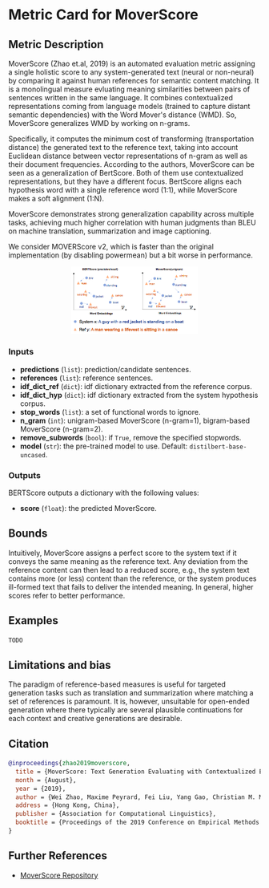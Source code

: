 # Metric Card for MoverScore

## Metric Description
MoverScore (Zhao et.al, 2019) is an automated evaluation metric assigning a single holistic score to any system-generated text (neural or non-neural) by comparing it against human references for semantic content matching.
It is a monolingual measure evluating meaning similarities between pairs of sentences written in the same language.
It combines contextualized representations coming from language models (trained to capture distant semantic dependencies) with the Word Mover's distance (WMD).
So, MoverScore generalizes WMD by working on n-grams.

Specifically, it computes the minimum cost of transforming (transportation distance) the generated text to the reference text, taking into account Euclidean distance between vector representations of n-gram as well as their document frequencies.
According to the authors, MoverScore can be seen as a generalization of BertScore.
Both of them use contextualized representations, but they have a different focus.
BertScore aligns each hypothesis word with a single reference word (1:1), while MoverScore makes a soft alignment (1:N).

MoverScore demonstrates strong generalization capability across multiple tasks, achieving much higher correlation with human judgments than BLEU on machine translation, summarization and image captioning.

We consider MOVERScore v2, which is faster than the original implementation (by disabling powermean) but a bit worse in performance.

<p align="center">
  <img src="../../../figures/metrics/moverscore/fig1.png" width="50%" title="MoverScore soft alignment" alt="">
</p>

### Inputs
- **predictions** (`list`): prediction/candidate sentences.
- **references** (`list`): reference sentences.
- **idf_dict_ref** (`dict`): idf dictionary extracted from the reference corpus.
- **idf_dict_hyp** (`dict`): idf dictionary extracted from the system hypothesis corpus.
- **stop_words** (`list`): a set of functional words to ignore.
- **n_gram** (`int`): unigram-based MoverScore (n-gram=1), bigram-based MoverScore (n-gram=2).
- **remove_subwords** (`bool`): if `True`, remove the specified stopwords.
- **model** (`str`): the pre-trained model to use. Default: `distilbert-base-uncased`.

### Outputs
BERTScore outputs a dictionary with the following values:
- **score** (`float`): the predicted MoverScore.

## Bounds
Intuitively, MoverScore assigns a perfect score to the system text if it conveys the same meaning as the reference text.
Any deviation from the reference content can then lead to a reduced score, e.g., the system text contains more (or less) content than the reference, or the system produces ill-formed text that fails to deliver the intended meaning. In general, higher scores refer to better performance.

## Examples
```python
TODO
```

## Limitations and bias
The paradigm of reference-based measures is useful for targeted generation tasks such as translation and summarization where matching a set of references is paramount.
It is, however, unsuitable for open-ended generation where there typically are several plausible continuations for each context and creative generations are desirable.

## Citation
```bibtex
@inproceedings{zhao2019moverscore,
  title = {MoverScore: Text Generation Evaluating with Contextualized Embeddings and Earth Mover Distance},
  month = {August},
  year = {2019},
  author = {Wei Zhao, Maxime Peyrard, Fei Liu, Yang Gao, Christian M. Meyer, Steffen Eger},
  address = {Hong Kong, China},
  publisher = {Association for Computational Linguistics},
  booktitle = {Proceedings of the 2019 Conference on Empirical Methods in Natural Language Processing},
}
```

## Further References
- [MoverScore Repository](https://github.com/AIPHES/emnlp19-moverscore)

